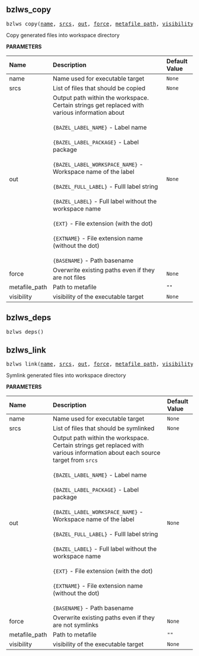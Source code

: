 <!-- Generated with Stardoc: http://skydoc.bazel.build -->

<a id="#bzlws_copy"></a>

## bzlws_copy

<pre>
bzlws_copy(<a href="#bzlws_copy-name">name</a>, <a href="#bzlws_copy-srcs">srcs</a>, <a href="#bzlws_copy-out">out</a>, <a href="#bzlws_copy-force">force</a>, <a href="#bzlws_copy-metafile_path">metafile_path</a>, <a href="#bzlws_copy-visibility">visibility</a>)
</pre>

Copy generated files into workspace directory

**PARAMETERS**


| Name  | Description | Default Value |
| :------------- | :------------- | :------------- |
| <a id="bzlws_copy-name"></a>name |  Name used for executable target   |  <code>None</code> |
| <a id="bzlws_copy-srcs"></a>srcs |  List of files that should be copied   |  <code>None</code> |
| <a id="bzlws_copy-out"></a>out |  Output path within the workspace. Certain strings get replaced with      various information about<br><br>     <code>{BAZEL_LABEL_NAME}</code> - Label name<br><br>     <code>{BAZEL_LABEL_PACKAGE}</code> - Label package<br><br>     <code>{BAZEL_LABEL_WORKSPACE_NAME}</code>  - Workspace name of the label<br><br>     <code>{BAZEL_FULL_LABEL}</code> - Fulll label string<br><br>     <code>{BAZEL_LABEL}</code> - Full label without the workspace name<br><br>     <code>{EXT}</code> - File extension (with the dot)<br><br>     <code>{EXTNAME}</code> - File extension name (without the dot)<br><br>     <code>{BASENAME}</code> - Path basename   |  <code>None</code> |
| <a id="bzlws_copy-force"></a>force |  Overwrite existing paths even if they are not files   |  <code>None</code> |
| <a id="bzlws_copy-metafile_path"></a>metafile_path |  Path to metafile   |  <code>""</code> |
| <a id="bzlws_copy-visibility"></a>visibility |  visibility of the executable target   |  <code>None</code> |


<a id="#bzlws_deps"></a>

## bzlws_deps

<pre>
bzlws_deps()
</pre>





<a id="#bzlws_link"></a>

## bzlws_link

<pre>
bzlws_link(<a href="#bzlws_link-name">name</a>, <a href="#bzlws_link-srcs">srcs</a>, <a href="#bzlws_link-out">out</a>, <a href="#bzlws_link-force">force</a>, <a href="#bzlws_link-metafile_path">metafile_path</a>, <a href="#bzlws_link-visibility">visibility</a>)
</pre>

Symlink generated files into workspace directory

**PARAMETERS**


| Name  | Description | Default Value |
| :------------- | :------------- | :------------- |
| <a id="bzlws_link-name"></a>name |  Name used for executable target   |  <code>None</code> |
| <a id="bzlws_link-srcs"></a>srcs |  List of files that should be symlinked   |  <code>None</code> |
| <a id="bzlws_link-out"></a>out |  Output path within the workspace. Certain strings get replaced with      various information about each source target from <code>srcs</code><br><br>     <code>{BAZEL_LABEL_NAME}</code> - Label name<br><br>     <code>{BAZEL_LABEL_PACKAGE}</code> - Label package<br><br>     <code>{BAZEL_LABEL_WORKSPACE_NAME}</code>  - Workspace name of the label<br><br>     <code>{BAZEL_FULL_LABEL}</code> - Fulll label string<br><br>     <code>{BAZEL_LABEL}</code> - Full label without the workspace name<br><br>     <code>{EXT}</code> - File extension (with the dot)<br><br>     <code>{EXTNAME}</code> - File extension name (without the dot)<br><br>     <code>{BASENAME}</code> - Path basename   |  <code>None</code> |
| <a id="bzlws_link-force"></a>force |  Overwrite existing paths even if they are not symlinks   |  <code>None</code> |
| <a id="bzlws_link-metafile_path"></a>metafile_path |  Path to metafile   |  <code>""</code> |
| <a id="bzlws_link-visibility"></a>visibility |  visibility of the executable target   |  <code>None</code> |


